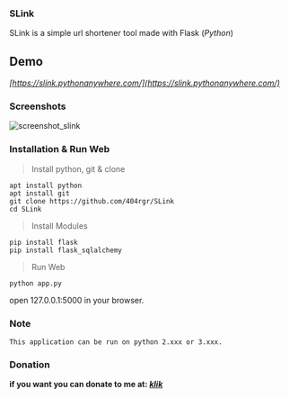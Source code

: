 ### SLink
SLink is a simple url shortener tool made with Flask (_Python_)

## Demo
_[https://slink.pythonanywhere.com/](https://slink.pythonanywhere.com/)_


### Screenshots
![screenshot_slink](https://user-images.githubusercontent.com/43511729/114366639-a0f10500-9b49-11eb-8249-a883c72890d0.png)

### Installation & Run Web
> Install python, git & clone
```
apt install python
apt install git
git clone https://github.com/404rgr/SLink
cd SLink
```
> Install Modules
```
pip install flask
pip install flask_sqlalchemy
```
> Run Web
```
python app.py
```
open 127.0.0.1:5000 in your browser.

### Note
`This application can be run on python 2.xxx or 3.xxx.`

### Donation
**if you want you can donate to me at: _[klik](https://saweria.co/pausi)_**
